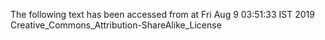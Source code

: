 The following text has been accessed from at Fri Aug 9 03:51:33 IST 2019
Creative_Commons_Attribution-ShareAlike_License
